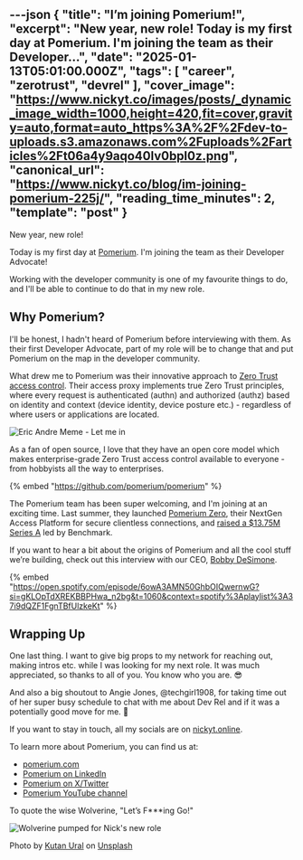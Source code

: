 ---json
{
  "title": "I’m joining Pomerium!",
  "excerpt": "New year, new role!  Today is my first day at Pomerium. I'm joining the team as their Developer...",
  "date": "2025-01-13T05:01:00.000Z",
  "tags": [
    "career",
    "zerotrust",
    "devrel"
  ],
  "cover_image": "https://www.nickyt.co/images/posts/_dynamic_image_width=1000,height=420,fit=cover,gravity=auto,format=auto_https%3A%2F%2Fdev-to-uploads.s3.amazonaws.com%2Fuploads%2Farticles%2Ft06a4y9aqo40lv0bpl0z.png",
  "canonical_url": "https://www.nickyt.co/blog/im-joining-pomerium-225j/",
  "reading_time_minutes": 2,
  "template": "post"
}
---

New year, new role!

Today is my first day at [Pomerium](https://pomerium.com). I'm joining the team as their Developer Advocate!

Working with the developer community is one of my favourite things to do, and I'll be able to continue to do that in my new role.

## Why Pomerium?

I'll be honest, I hadn't heard of Pomerium before interviewing with them. As their first Developer Advocate, part of my role will be to change that and put Pomerium on the map in the developer community.

What drew me to Pomerium was their innovative approach to [Zero Trust access control](https://www.pomerium.com/zero-trust). Their access proxy implements true Zero Trust principles, where every request is authenticated (authn) and authorized (authz) based on identity and context (device identity, device posture etc.) - regardless of where users or applications are located.

![Eric Andre Meme - Let me in](https://i.giphy.com/media/v1.Y2lkPTc5MGI3NjExcmd3czE1eTE5aHg1Mjl3Y2Q0ZzR4MnQ1NHRocjFkeWd4dTU1Y2ppdSZlcD12MV9pbnRlcm5hbF9naWZfYnlfaWQmY3Q9Zw/yx400dIdkwWdsCgWYp/giphy.gif)

As a fan of open source, I love that they have an open core model which makes enterprise-grade Zero Trust access control available to everyone - from hobbyists all the way to enterprises.

{% embed "https://github.com/pomerium/pomerium" %}

The Pomerium team has been super welcoming, and I'm joining at an exciting time. Last summer, they launched [Pomerium Zero](https://www.pomerium.com/blog/introducing-pomerium-zero), their NextGen Access Platform for secure clientless connections, and [raised a $13.75M Series A](https://www.businesswire.com/news/home/20240620782474/en/Pomerium-Announces-13.75M-Series-A-led-by-Benchmark-and-Launches-Pomerium-Zero) led by Benchmark.

If you want to hear a bit about the origins of Pomerium and all the cool stuff we’re building, check out this interview with our CEO, [Bobby DeSimone](https://www.linkedin.com/in/bobby-desimone/).

{% embed "https://open.spotify.com/episode/6owA3AMN50GhbOIQwernwG?si=gKLOpTdXREKBBPHwa_n2bg&t=1060&context=spotify%3Aplaylist%3A37i9dQZF1FgnTBfUlzkeKt" %}

## Wrapping Up

One last thing. I want to give big props to my network for reaching out, making intros etc. while I was looking for my next role. It was much appreciated, so thanks to all of you. You know who you are. 😎

And also a big shoutout to Angie Jones, @techgirl1908, for taking time out of her super busy schedule to chat with me about Dev Rel and if it was a potentially good move for me. 💜

If you want to stay in touch, all my socials are on [nickyt.online](https://nickyt.online).

To learn more about Pomerium, you can find us at:

- [pomerium.com](https://pomerium.com)
- [Pomerium on LinkedIn](https://www.linkedin.com/company/pomerium-inc/)
- [Pomerium on X/Twitter](https://x.com/pomerium_io)
- [Pomerium YouTube channel](https://www.youtube.com/@pomerium_io)

To quote the wise Wolverine, "Let’s F\*\*\*ing Go!"

![Wolverine pumped for Nick's new role](https://i.giphy.com/media/v1.Y2lkPTc5MGI3NjExeGxlaTBmcXY0cXlpNWExdGFlNGc2azNrNzEyZTY0bzFnYXVoMjd3bSZlcD12MV9pbnRlcm5hbF9naWZfYnlfaWQmY3Q9Zw/jTZMPc5aE4AKlt5OVW/giphy.gif)

Photo by <a href="https://unsplash.com/@kutanural?utm_content=creditCopyText&utm_medium=referral&utm_source=unsplash">Kutan Ural</a> on <a href="https://unsplash.com/photos/royal-guard-guarding-the-buckingham-palace-MZPwImQUDM0?utm_content=creditCopyText&utm_medium=referral&utm_source=unsplash">Unsplash</a>
